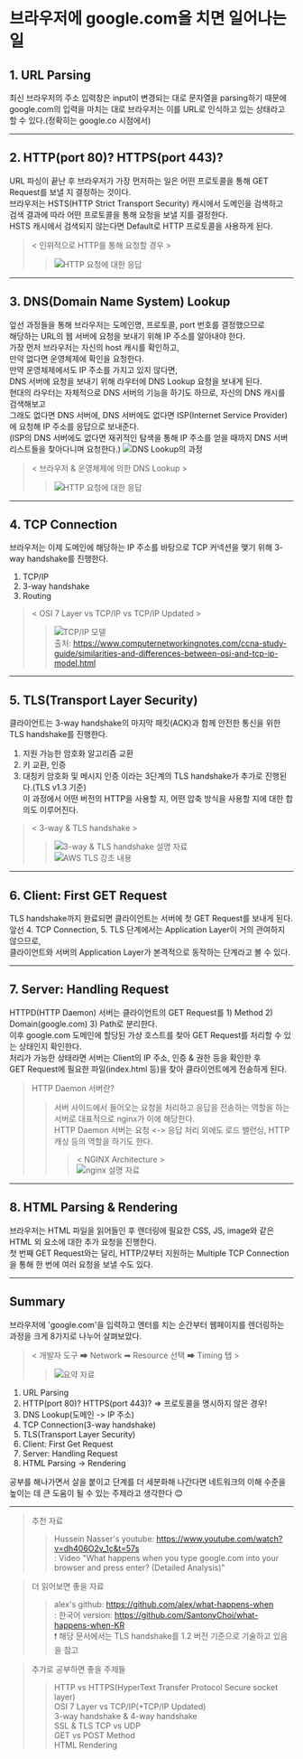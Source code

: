 # 브라우저에 google.com을 치면 일어나는 일
## 1. URL Parsing
최신 브라우저의 주소 입력창은 input이 변경되는 대로 문자열을 parsing하기 때문에   
google.com의 입력을 마치는 대로 브라우저는 이를 URL로 인식하고 있는 상태라고 할 수 있다.(정확히는 google.co 시점에서)   

---

## 2. HTTP(port 80)? HTTPS(port 443)?
URL 파싱이 끝난 후 브라우저가 가장 먼저하는 일은 어떤 프로토콜을 통해 GET Request를 보낼 지 결정하는 것이다.   
브라우저는 HSTS(HTTP Strict Transport Security) 캐시에서 도메인을 검색하고   
검색 결과에 따라 어떤 프로토콜을 통해 요청을 보낼 지를 결정한다.   
HSTS 캐시에서 검색되지 않는다면 Default로 HTTP 프로토콜을 사용하게 된다.   
> < 인위적으로 HTTP를 통해 요청할 경우 >
>>![HTTP 요청에 대한 응답](/assets/what-happens/2-http-request-response.png)

---

## 3. DNS(Domain Name System) Lookup
앞선 과정들을 통해 브라우저는 도메인명, 프로토콜, port 번호를 결정했으므로   
해당하는 URL의 웹 서버에 요청을 보내기 위해 IP 주소를 알아내야 한다.   
가장 먼저 브라우저는 자신의 host 캐시를 확인하고,   
만약 없다면 운영체제에 확인을 요청한다.   
만약 운영체제에서도 IP 주소를 가지고 있지 않다면,   
DNS 서버에 요청을 보내기 위해 라우터에 DNS Lookup 요청을 보내게 된다.   
현대의 라우터는 자체적으로 DNS 서버의 기능을 하기도 하므로, 자신의 DNS 캐시를 검색해보고   
그래도 없다면 DNS 서버에, DNS 서버에도 없다면 ISP(Internet Service Provider)에 요청해 IP 주소를 응답으로 보내준다.   
(ISP의 DNS 서버에도 없다면 재귀적인 탐색을 통해 IP 주소를 얻을 때까지 DNS 서버 리스트들을 찾아다니며 요청한다.)
![DNS Lookup의 과정](/assets/what-happens/3-dns-lookup.png)   

> < 브라우저 & 운영체제에 의한 DNS Lookup >
>>![HTTP 요청에 대한 응답](/assets/what-happens/2.2-http-request-response.png)

---

## 4. TCP Connection
브라우저는 이제 도메인에 해당하는 IP 주소를 바탕으로 TCP 커넥션을 맺기 위해 3-way handshake를 진행한다.
1. TCP/IP   
2. 3-way handshake   
3. Routing   

> < OSI 7 Layer vs TCP/IP vs TCP/IP Updated >   
>> ![TCP/IP 모델](/assets/what-happens/4.1-osi-tcpip-model.png)   
>> 출처: https://www.computernetworkingnotes.com/ccna-study-guide/similarities-and-differences-between-osi-and-tcp-ip-model.html

---

## 5. TLS(Transport Layer Security)
클라이언트는 3-way handshake의 마지막 패킷(ACK)과 함께 안전한 통신을 위한 TLS handshake를 진행한다.
1. 지원 가능한 암호화 알고리즘 교환
2. 키 교환, 인증
3. 대칭키 암호화 및 메시지 인증
이라는 3단계의 TLS handshake가 추가로 진행된다.(TLS v1.3 기준)   
이 과정에서 어떤 버전의 HTTP을 사용할 지, 어떤 압축 방식을 사용할 지에 대한 합의도 이루어진다.
> < 3-way & TLS handshake >
>> ![3-way & TLS handshake 설명 자료](/assets/what-happens/5-tls-handshake.png)   
>> ![AWS TLS 강조 내용](/assets/what-happens/5.1-tls-handshake.png)   


---

## 6. Client: First GET Request
TLS handshake까지 완료되면 클라이언트는 서버에 첫 GET Request를 보내게 된다.   
앞선 4. TCP Connection, 5. TLS 단계에서는 Application Layer이 거의 관여하지 않으므로,   
클라이언트와 서버의 Application Layer가 본격적으로 동작하는 단계라고 볼 수 있다. 

---

## 7. Server: Handling Request
HTTPD(HTTP Daemon) 서버는 클라이언트의 GET Request를 1) Method 2) Domain(google.com) 3) Path로 분리한다.   
이후 google.com 도메인에 할당된 가상 호스트를 찾아 GET Request를 처리할 수 있는 상태인지 확인한다.   
처리가 가능한 상태라면 서버는 Client의 IP 주소, 인증 & 권한 등을 확인한 후   
GET Request에 필요한 파일(index.html 등)을 찾아 클라이언트에게 전송하게 된다.
> HTTP Daemon 서버란?
>> 서버 사이드에서 들어오는 요청을 처리하고 응답을 전송하는 역할을 하는 서버로 대표적으로 nginx가 이에 해당한다.   
>> HTTP Daemon 서버는 요청 <-> 응답 처리 외에도 로드 밸런싱, HTTP 캐싱 등의 역할을 하기도 한다.
>>> < NGINX Architecture >   
>>>![nginx 설명 자료](/assets/what-happens/7.1-what-is-nginx.png)

---

## 8. HTML Parsing & Rendering
브라우저는 HTML 파일을 읽어들인 후 렌더링에 필요한 CSS, JS, image와 같은 HTML 외 요소에 대한 추가 요청을 진행한다.   
첫 번째 GET Request와는 달리, HTTP/2부터 지원하는 Multiple TCP Connection을 통해 한 번에 여러 요청을 보낼 수도 있다. 

---

## Summary

브라우저에 'google.com'을 입력하고 엔터를 치는 순간부터 웹페이지를 렌더링하는 과정을 크게 8가지로 나누어 살펴보았다.

> < 개발자 도구 ➡ Network ➡ Resource 선택 ➡ Timing 탭 >
>> ![요약 자료](/assets/what-happens/summary.png)   
1. URL Parsing
2. HTTP(port 80)? HTTPS(port 443)? => 프로토콜을 명시하지 않은 경우!
3. DNS Lookup(도메인 -> IP 주소)
4. TCP Connection(3-way handshake)
5. TLS(Transport Layer Security)
6. Client: First Get Request
7. Server: Handling Request
8. HTML Parsing -> Rendering

공부를 해나가면서 살을 붙이고 단계를 더 세분화해 나간다면 네트워크의 이해 수준을 높이는 데 큰 도움이 될 수 있는 주제라고 생각한다 😊

---

> 추천 자료
>> Hussein Nasser's youtube: https://www.youtube.com/watch?v=dh406O2v_1c&t=57s    
: Video "What happens when you type google.com into your browser and press enter? (Detailed Analysis)"   

> 더 읽어보면 좋을 자료
>> alex's github: https://github.com/alex/what-happens-when   
: 한국어 version: https://github.com/SantonyChoi/what-happens-when-KR   
❗ 해당 문서에서는 TLS handshake를 1.2 버전 기준으로 기술하고 있음을 참고

> 추가로 공부하면 좋을 주제들
>> HTTP vs HTTPS(HyperText Transfer Protocol Secure socket layer)   
>> OSI 7 Layer vs TCP/IP(+TCP/IP Updated)   
>> 3-way handshake & 4-way handshake   
>> SSL & TLS
>> TCP vs UDP   
>> GET vs POST Method   
>> HTML Rendering   